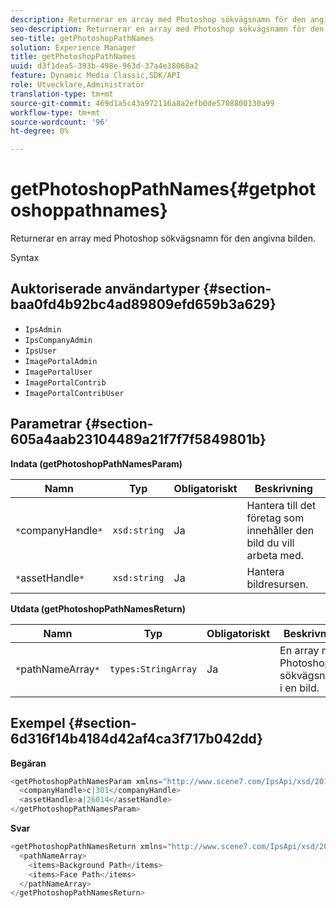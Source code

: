 ```yaml
---
description: Returnerar en array med Photoshop sökvägsnamn för den angivna bilden.
seo-description: Returnerar en array med Photoshop sökvägsnamn för den angivna bilden.
seo-title: getPhotoshopPathNames
solution: Experience Manager
title: getPhotoshopPathNames
uuid: d3f1dea5-393b-498e-963d-37a4e38068a2
feature: Dynamic Media Classic,SDK/API
role: Utvecklare,Administratör
translation-type: tm+mt
source-git-commit: 469d1a5c43a972116a8a2efb0de5708800130a99
workflow-type: tm+mt
source-wordcount: '96'
ht-degree: 0%

---
```



# getPhotoshopPathNames{#getphotoshoppathnames}

Returnerar en array med Photoshop sökvägsnamn för den angivna bilden.

Syntax

## Auktoriserade användartyper {#section-baa0fd4b92bc4ad89809efd659b3a629}

* `IpsAdmin`
* `IpsCompanyAdmin`
* `IpsUser`
* `ImagePortalAdmin`
* `ImagePortalUser`
* `ImagePortalContrib`
* `ImagePortalContribUser`

## Parametrar {#section-605a4aab23104489a21f7f7f5849801b}

**Indata (getPhotoshopPathNamesParam)**

| Namn | Typ | Obligatoriskt | Beskrivning |
|---|---|---|---|
| `*`companyHandle`*` | `xsd:string` | Ja | Hantera till det företag som innehåller den bild du vill arbeta med. |
| `*`assetHandle`*` | `xsd:string` | Ja | Hantera bildresursen. |

**Utdata (getPhotoshopPathNamesReturn)**

| Namn | Typ | Obligatoriskt | Beskrivning |
|---|---|---|---|
| `*`pathNameArray`*` | `types:StringArray` | Ja | En array med Photoshop sökvägsnamn i en bild. |

## Exempel {#section-6d316f14b4184d42af4ca3f717b042dd}

**Begäran**

```java
<getPhotoshopPathNamesParam xmlns="http://www.scene7.com/IpsApi/xsd/2012-07-31">
  <companyHandle>c|301</companyHandle>
  <assetHandle>a|26014</assetHandle>
</getPhotoshopPathNamesParam>
```

**Svar**

```java
<getPhotoshopPathNamesReturn xmlns="http://www.scene7.com/IpsApi/xsd/2012-07-31">
  <pathNameArray>
    <items>Background Path</items>
    <items>Face Path</items>
  </pathNameArray>
</getPhotoshopPathNamesReturn>
```

